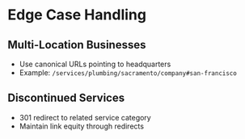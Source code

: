 # Edge Case Handling

## Multi-Location Businesses
- Use canonical URLs pointing to headquarters
- Example: `/services/plumbing/sacramento/company#san-francisco`

## Discontinued Services
- 301 redirect to related service category
- Maintain link equity through redirects
